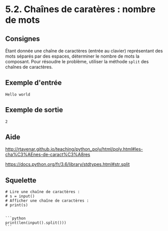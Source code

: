 # 5.2. Chaînes de caratères : nombre de mots

## Consignes

Étant donnée une chaîne de caractères (entrée au clavier) représentant des mots séparés par des espaces, déterminer le nombre de mots la composant. Pour résoudre le problème, utiliser la méthode `split` des chaînes de caractères.

## Exemple d'entrée

```
Hello world
```

## Exemple de sortie

```
2
```

## Aide

http://rtavenar.github.io/teaching/python_poly/html/poly.html#les-cha%C3%AEnes-de-caract%C3%A8res

https://docs.python.org/fr/3.6/library/stdtypes.html#str.split

## Squelette

```{code-cell} python
# Lire une chaîne de caractères :
# s = input()
# Afficher une chaîne de caractères :
# print(s)
```

````{dropdown} Proposition de solution

```python
print(len(input().split()))
```
````
